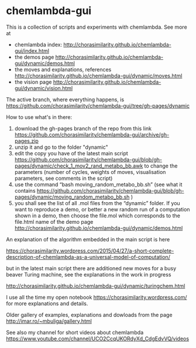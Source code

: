 chemlambda-gui
==============

This is a collection of scripts and experiments with chemlambda. See more at
- chemlambda index: http://chorasimilarity.github.io/chemlambda-gui/index.html
- the demos page http://chorasimilarity.github.io/chemlambda-gui/dynamic/demos.html
- the moves and explanations, references http://chorasimilarity.github.io/chemlambda-gui/dynamic/moves.html
- the vision page http://chorasimilarity.github.io/chemlambda-gui/dynamic/vision.html

The active branch, where everything happens, is https://github.com/chorasimilarity/chemlambda-gui/tree/gh-pages/dynamic

How to use what's in there:

1. download the gh-pages branch of the repo from this link https://github.com/chorasimilarity/chemlambda-gui/archive/gh-pages.zip
2. unzip it and go to the folder "dynamic"
3. edit the copy you have of the latest main script https://github.com/chorasimilarity/chemlambda-gui/blob/gh-pages/dynamic/check_1_mov2_rand_metabo_bb.awk to change the parameters (number of cycles, weights of moves, visualisation parameters, see comments in the script)
4. use the command “bash moving_random_metabo_bb.sh” (see what it contains https://github.com/chorasimilarity/chemlambda-gui/blob/gh-pages/dynamic/moving_random_metabo_bb.sh )
5. you shall see the list of all .mol files from the “dynamic” folder. If you want to reproduce a demo, or better a new random run of a computation shown in a demo, then choose the file.mol which corresponds to the file.html name of the demo page http://chorasimilarity.github.io/chemlambda-gui/dynamic/demos.html

An explanation of the algorithm embedded in the main script is here

https://chorasimilarity.wordpress.com/2015/04/27/a-short-complete-description-of-chemlambda-as-a-universal-model-of-computation/

but in the latest main script there are additioned new moves for a busy beaver Turing machine, see the explanations in the work in progress

http://chorasimilarity.github.io/chemlambda-gui/dynamic/turingchem.html

I use all the time my open notebook https://chorasimilarity.wordpress.com/ for more explanations and details.

Older gallery of examples, explanations and dowloads from the page http://imar.ro/~mbuliga/gallery.html

See also my channel for short videos about chemlambda https://www.youtube.com/channel/UCO2CcqUKORdyXd_CdgEdvVQ/videos
